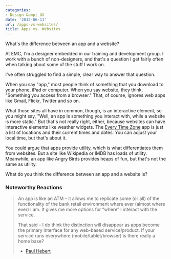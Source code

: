 ```yaml
---
categories:
- Design &amp; UX
date: '2012-06-11'
url: /apps-vs-websites/
title: Apps vs. Websites
---
```


What's the difference between an app and a website?

At EMC, I'm a designer embedded in our training and development group. I work with a bunch of non-designers, and that's a question I get fairly often when talking about some of the stuff I work on.

I've often struggled to find a simple, clear way to answer that question.
<!--more-->
When you say "app," most people think of something that you download to your phone, iPad or computer. When you say website, they think, "Something you access from a browser." That, of course, ignores web apps like Gmail, Flickr, Twitter and so on.

What those sites all have in common, though, is an interactive element, so you might say, "Well, an app is something you interact with, while a website is more static." But that's not really right, either, because websites can have interactive elements like weather widgets. The <a href="http://everytimezone.com/">Every Time Zone</a> app is just a list of locations and their current times and dates. You can adjust your local time, but that's about it.

You could argue that apps provide utility, which is what differentiates them from websites. But a site like Wikipedia or IMDB has loads of utility. Meanwhile, an app like Angry Birds provides heaps of fun, but that's not the same as utility.

What do you think the difference between an app and a website is?

<h3>Noteworthy Reactions</h3>

<blockquote>An app is like an ATM – it allows me to replicate some (or all) of the functionality of the bank retail environment where ever (almost where ever) I am. It gives me more options for “where” I interact with the service.

That said – I do think the distinction will disappear as apps become the primary interface for any web-based service/product. If your service runs everywhere (mobile/tablet/browser) is there really a home base?

- <a href="http://www.i2i-align.com/">Paul Hebert</a></blockquote>